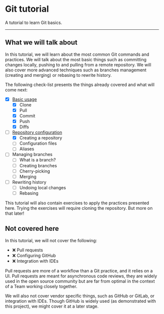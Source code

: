 # Git tutorial

A tutorial to learn Git basics.

---

## What we will talk about

In this tutorial, we will learn about the most common Git commands and practices.
We will talk about the most basic things such as committing changes locally, pushing to
and pulling from a remote repository. We will also cover more advanced techniques such as
branches management (creating and merging) or rebasing to rewrite history.

The following check-list presents the things already covered and what will come next:

- [x] [Basic usage](sections/basics.md)
  - [x] Clone
  - [x] Pull
  - [x] Commit
  - [x] Push
  - [x] Diffs
- [ ] [Repository configuration](sections/configuration.md)
  - [x] Creating a repository
  - [ ] Configuration files
  - [ ] Aliases
- [ ] Managing branches
  - [ ] What is a branch?
  - [ ] Creating branches
  - [ ] Cherry-picking
  - [ ] Merging
- [ ] Rewriting history
  - [ ] Undoing local changes 
  - [ ] Rebasing

This tutorial will also contain exercises to apply the practices presented here.
Trying the exercises will require cloning the repository. But more on that later!

## Not covered here

In this tutorial, we will not cover the following:

- :x: Pull requests
- :x: Configuring GitHub
- :x: Integration with IDEs

Pull requests are more of a workflow than a Git practice, and it relies on a UI.
Pull requests are meant for asynchronous code reviews, they are widely used in the open source
community but are far from optimal in the context of a Team working closely together.

We will also not cover vendor specific things, such as GitHub or GitLab, or integration with IDEs.
Though GitHub is widely used (as demonstrated with this project), we might cover it at a later stage.